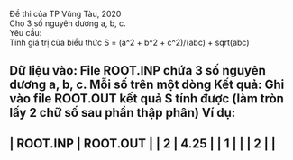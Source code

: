 Đề thi của TP Vũng Tàu, 2020<br>
Cho 3 số nguyên dương a, b, c.<br>
Yêu cầu:<br>
Tính giá trị của biểu thức
S = (a^2 + b^2 + c^2)/(abc) + sqrt(abc)

Dữ liệu vào:
File ROOT.INP chứa 3 số nguyên dương a, b, c. Mỗi số trên một dòng
Kết quả:
Ghi vào file ROOT.OUT kết quả S tính được (làm tròn lấy 2 chữ số sau phần thập phân)
Ví dụ:
-----------------------------------------------
| ROOT.INP                | ROOT.OUT          |
| 2                       | 4.25              |
| 1                       |                   |
| 2                       |                   |
-----------------------------------------------
